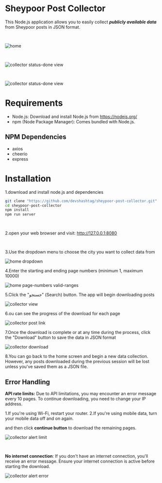 # Sheypoor Post Collector

This Node.js application allows you to easily collect **_publicly available data_** from Sheypoor posts in JSON format.<br />

<br />

![home](https://github.com/devshashtag/sheypoor-post-collector-nodejs/blob/main/screenshot/home.png)

<br />

![collector status-done view](https://github.com/devshashtag/sheypoor-post-collector-nodejs/blob/main/screenshot/collector-status-done-view.png)

<br />

![collector status-done view](https://github.com/devshashtag/sheypoor-post-collector-nodejs/blob/main/screenshot/collected-data.png)

# Requirements

- Node.js: Download and install Node.js from https://nodejs.org/
- npm (Node Package Manager): Comes bundled with Node.js.

## NPM Dependencies

- axios
- cheerio
- express

# Installation

1.download and install node.js and dependencies

```bash
git clone "https://github.com/devshashtag/sheypoor-post-collector.git"
cd sheypoor-post-collector
npm install
npm run server
```

<br />

2.open your web browser and visit: http://127.0.0.1:8080

<br />

3.Use the dropdown menu to choose the city you want to collect data from <br />

![home dropdown](https://github.com/devshashtag/sheypoor-post-collector-nodejs/blob/main/screenshot/home-dropdown.png)
<br />

4.Enter the starting and ending page numbers (minimum 1, maximum 10000) <br />

![home page-numbers valid-ranges](https://github.com/devshashtag/sheypoor-post-collector-nodejs/blob/main/screenshot/home-page-numbers-valid-ranges.png)
<br />

5.Click the "جستجو" (Search) button. The app will begin downloading posts <br />

![collector view](https://github.com/devshashtag/sheypoor-post-collector-nodejs/blob/main/screenshot/collector-view.png)
<br />

6.ou can see the progress of the download for each page <br />

![collector post link](https://github.com/devshashtag/sheypoor-post-collector-nodejs/blob/main/screenshot/collector-post-link.png)
<br />

7.Once the download is complete or at any time during the process, click the "Download" button to save the data in JSON format <br />

![collector download](https://github.com/devshashtag/sheypoor-post-collector-nodejs/blob/main/screenshot/collector-download.png)
<br />

8.You can go back to the home screen and begin a new data collection. However, any posts downloaded during the previous session will be lost unless you've saved them as a JSON file.

## Error Handling

**API rate limits:** Due to API limitations, you may encounter an error message every 10 pages. To continue downloading, you need to change your IP address. <br />

1.If you're using Wi-Fi, restart your router.
2.If you're using mobile data, turn your mobile data off and on again.

and then click **continue button** to download the remaining pages.

![collector alert limit](https://github.com/devshashtag/sheypoor-post-collector-nodejs/blob/main/screenshot/collector-alert-limit.png)

<br />

**No internet connection**: If you don't have an internet connection, you'll receive an error message. Ensure your internet connection is active before starting the download. <br />

![collector alert error](https://github.com/devshashtag/sheypoor-post-collector-nodejs/blob/main/screenshot/collector-alert-error.png)
